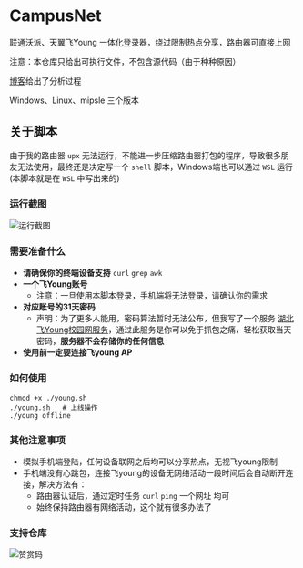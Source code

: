 # CampusNet
联通沃派、天翼飞Young 一体化登录器，绕过限制热点分享，路由器可直接上网

注意：本仓库只给出可执行文件，不包含源代码（由于种种原因）

[博客](https://www.ufec.cn)给出了分析过程

Windows、Linux、mipsle 三个版本

## 关于脚本
由于我的路由器 `upx` 无法运行，不能进一步压缩路由器打包的程序，导致很多朋友无法使用，最终还是决定写一个 `shell` 脚本，Windows端也可以通过 `WSL` 运行 (本脚本就是在 `WSL` 中写出来的)

### 运行截图
![运行截图](https://s1.ax1x.com/2022/03/17/qPpWTA.png)

### 需要准备什么
 * **请确保你的终端设备支持** `curl` `grep` `awk`
 * **一个飞Young账号**
   * 注意：一旦使用本脚本登录，手机端将无法登录，请确认你的需求
 * **对应账号的31天密码**
   * 声明：为了更多人能用，密码算法暂时无法公布，但我写了一个服务 [湖北飞Young校园网服务](https://schoolnet.ufec.cn/)，通过此服务是你可以免于抓包之痛，轻松获取当天密码，**服务器不会存储你的任何信息**
 * **使用前一定要连接飞young AP**

### 如何使用
```shell
chmod +x ./young.sh
./young.sh   # 上线操作
./young offline
```

### 其他注意事项
  * 模拟手机端登陆，任何设备联网之后均可以分享热点，无视飞young限制
  * 手机端没有心跳包，连接飞young的设备无网络活动一段时间后会自动断开连接，解决方法有：
    - 路由器认证后，通过定时任务 `curl` `ping` 一个网址 均可
    - 始终保持路由器有网络活动，这个就有很多办法了

### 支持仓库
![赞赏码](https://my-static.ufec.cn/blog/sponsor_qrcode.png)